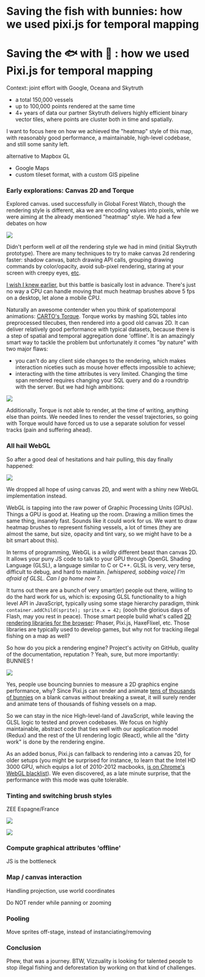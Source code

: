 # Saving the fish with bunnies: how we used pixi.js for temporal mapping

# Saving the 🐟 with 🐰 : how we used Pixi.js for temporal mapping

Context: joint effort with Google, Oceana and Skytruth
- a total 150,000 vessels
- up to 100,000 points rendered at the same time
- 4+ years of data
 our partner Skytruth delivers highly efficient binary vector tiles, where points are cluster both in time and spatially.


I want to focus here on how we achieved the "heatmap" style of this map, with reasonably good performance, a maintainable, high-level codebase, and still some sanity left.

alternative to Mapbox GL
- Google Maps
- custom tileset format, with a custom GIS pipeline

### Early explorations: Canvas 2D and Torque

Explored canvas. used successfully in Global Forest Watch, though the rendering style is different, aka we are encoding values into pixels, while we were aiming at the already mentioned "heatmap" style. We had a few debates on how

![](https://cloud.githubusercontent.com/assets/704210/16413800/89181720-3d34-11e6-92ce-a3ffc7786b72.gif)

Didn't perform well *at all* the rendering style we had in mind (initial Skytruth prototype).
There are many techniques to try to make canvas 2d rendering faster: shadow canvas, batch drawing API calls, grouping drawing commands by color/opacity, avoid sub-pixel rendering, staring at your screen with creepy eyes, <a href="https://www.html5rocks.com/en/tutorials/canvas/performance/">etc</a>.

<a href="https://github.com/Vizzuality/GlobalFishingWatch/pull/332">I wish I knew earlier</a>, but this battle is basically lost in advance. There's just no way a CPU can handle moving that much heatmap brushes above 5 fps on a desktop, let alone a mobile CPU.

Naturally an awesome contender when you think of spatiotemporal animations: <a href="https://carto.com/torque/">CARTO's Torque</a>. Torque works by mashing SQL tables into preprocessed tilecubes, then rendered into a good old canvas 2D. It can deliver relatively good performance with typical datasets, because there is a step of spatial and temporal aggregation done 'offline'. It is an amazingly smart way to tackle the problem but unfortunately it comes "by nature" with two major flaws:
- you can't do any client side changes to the rendering, which makes interaction niceties such as mouse hover effects impossible to achieve;
- interacting with the time attributes is very limited. Changing the time span rendered requires changing your SQL query and do a roundtrip with the server. But we had high ambitions:

![](time.gif)

Additionally, Torque is not able to render, at the time of writing, anything else than points. We needed lines to render the vessel trajectories, so going with Torque would have forced us to use a separate solution for vessel tracks (pain and suffering ahead).

### All hail WebGL

So after a good deal of hesitations and hair pulling, this day finally happened:

![](./webgl-canvas.png)

We dropped all hope of using canvas 2D, and went with a shiny new WebGL implementation instead.

WebGL is tapping into the raw power of Graphic Processing Units (GPUs). Things a GPU is good at. Heating up the room. Drawing a million times the same thing, insanely fast. Sounds like it could work for us. We want to draw heatmap brushes to represent fishing vessels, a lot of times (they are almost the same, but size, opacity and tint vary, so we might have to be a bit smart about this).

In terms of programming, WebGL is a wildly different beast than canvas 2D. It allows your puny JS code to talk to your GPU through OpenGL Shading Language (GLSL), a language similar to C or C++. GLSL is very, very terse, difficult to debug, and hard to maintain. _[whispered, sobbing voice] I'm afraid of GLSL. Can I go home now ?_.

It turns out there are a bunch of very smart(er) people out there, willing to do the hard work for us, which is: exposing GLSL functionality to a high level API in JavaScript, typically using some stage hierarchy paradigm, think `container.addChild(sprite); sprite.x = 42;` (oooh the glorious days of Flash, may you rest in peace). Those smart people build what's called <a href="https://html5gameengine.com/">2D rendering libraries for the browser</a>: Phaser, Pixi.js, HaxeFlixel, etc. Those libraries are typically used to develop games, but why not for tracking illegal fishing on a map as well?

So how do you pick a rendering engine? Project's activity on GitHub, quality of the documentation, reputation ? Yeah, sure, but more importantly: BUNNIES !

![](bunnies-small.gif)

Yes, people use bouncing bunnies to measure a 2D graphics engine performance, why? Since Pixi.js can render and animate <a href="http://www.goodboydigital.com/pixijs/bunnymark/">tens of thousands of bunnies</a> on a blank canvas without breaking a sweat, it will surely render and animate tens of thousands of fishing vessels on a map.

So we can stay in the nice High-level-land of JavaScript, while leaving the GLSL logic to tested and proven codebases. We focus on highly maintainable, abstract code that ties well with our application model (Redux) and the rest of the UI rendering logic (React), while all the "dirty work" is done by the rendering engine.

As an added bonus, Pixi.js can fallback to rendering into a canvas 2D, for older setups (you might be surprised for instance, to learn that the Intel HD 3000 GPU, which equips a lot of 2010-2012 macbooks, <a href="https://twitter.com/alteredq/status/783240214584107008">is on Chrome's WebGL blacklist</a>). We even discovered, as a late minute surprise, that the performance with this mode was quite tolerable.

### Tinting and switching brush styles

ZEE Espagne/France

![](tinting.gif)

![](brushes.png)



### Compute graphical attributes 'offline'
JS is the bottleneck


### Map / canvas interaction

Handling projection, use world coordinates

Do NOT render while panning or zooming


### Pooling

Move sprites off-stage, instead of instanciating/removing





### Conclusion

Phew, that was a journey. BTW, Vizzuality is looking for talented people to stop illegal fishing and deforestation by working on that kind of challenges.
